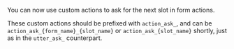You can now use custom actions to ask for the next slot in form actions.

These custom actions should be prefixed with `action_ask_`, and can be `action_ask_{form_name}_{slot_name}` or `action_ask_{slot_name}` shortly, just as in the `utter_ask_` counterpart.